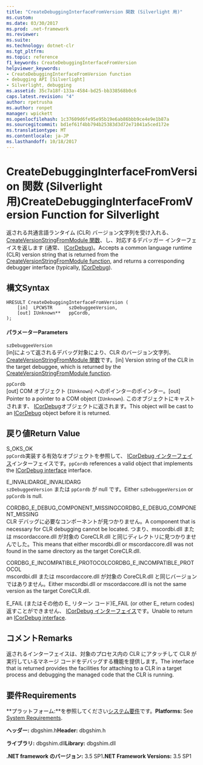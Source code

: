 ```yaml
---
title: "CreateDebuggingInterfaceFromVersion 関数 (Silverlight 用)"
ms.custom: 
ms.date: 03/30/2017
ms.prod: .net-framework
ms.reviewer: 
ms.suite: 
ms.technology: dotnet-clr
ms.tgt_pltfrm: 
ms.topic: reference
f1_keywords: CreateDebuggingInterfaceFromVersion
helpviewer_keywords:
- CreateDebuggingInterfaceFromVersion function
- debugging API [Silverlight]
- Silverlight, debugging
ms.assetid: 35c7a18f-133a-4584-bd25-bb338568b0c6
caps.latest.revision: "4"
author: rpetrusha
ms.author: ronpet
manager: wpickett
ms.openlocfilehash: 1c37609d6fe95e95b19e6ab86bbb9ce4e9e1b87a
ms.sourcegitcommit: bd1ef61f4bb794b25383d3d72e71041a5ced172e
ms.translationtype: MT
ms.contentlocale: ja-JP
ms.lasthandoff: 10/18/2017
---
```

# <a name="createdebugginginterfacefromversion-function-for-silverlight"></a><span data-ttu-id="caadc-102">CreateDebuggingInterfaceFromVersion 関数 (Silverlight 用)</span><span class="sxs-lookup"><span data-stu-id="caadc-102">CreateDebuggingInterfaceFromVersion Function for Silverlight</span></span>
<span data-ttu-id="caadc-103">返される共通言語ランタイム (CLR) バージョン文字列を受け入れる、 [CreateVersionStringFromModule 関数](../../../../docs/framework/unmanaged-api/debugging/createversionstringfrommodule-function.md)、し、対応するデバッガー インターフェイスを返します (通常、 [ICorDebug](../../../../docs/framework/unmanaged-api/debugging/icordebug-interface.md))。</span><span class="sxs-lookup"><span data-stu-id="caadc-103">Accepts a common language runtime (CLR) version string that is returned from the [CreateVersionStringFromModule function](../../../../docs/framework/unmanaged-api/debugging/createversionstringfrommodule-function.md), and returns a corresponding debugger interface (typically, [ICorDebug](../../../../docs/framework/unmanaged-api/debugging/icordebug-interface.md)).</span></span>  
  
## <a name="syntax"></a><span data-ttu-id="caadc-104">構文</span><span class="sxs-lookup"><span data-stu-id="caadc-104">Syntax</span></span>  
  
```  
HRESULT CreateDebuggingInterfaceFromVersion (  
    [in]  LPCWSTR      szDebuggeeVersion,  
    [out] IUnknown**   ppCordb,  
);  
```  
  
#### <a name="parameters"></a><span data-ttu-id="caadc-105">パラメーター</span><span class="sxs-lookup"><span data-stu-id="caadc-105">Parameters</span></span>  
 `szDebuggeeVersion`  
 <span data-ttu-id="caadc-106">[in]によって返されるデバッグ対象により、CLR のバージョン文字列、 [CreateVersionStringFromModule 関数](../../../../docs/framework/unmanaged-api/debugging/createversionstringfrommodule-function.md)です。</span><span class="sxs-lookup"><span data-stu-id="caadc-106">[in] Version string of the CLR in the target debuggee, which is returned by the [CreateVersionStringFromModule function](../../../../docs/framework/unmanaged-api/debugging/createversionstringfrommodule-function.md).</span></span>  
  
 `ppCordb`  
 <span data-ttu-id="caadc-107">[out] COM オブジェクト (`IUnknown`) へのポインターのポインター。</span><span class="sxs-lookup"><span data-stu-id="caadc-107">[out] Pointer to a pointer to a COM object (`IUnknown`).</span></span> <span data-ttu-id="caadc-108">このオブジェクトにキャストされます、 [ICorDebug](../../../../docs/framework/unmanaged-api/debugging/icordebug-interface.md)オブジェクトに返されます。</span><span class="sxs-lookup"><span data-stu-id="caadc-108">This object will be cast to an [ICorDebug](../../../../docs/framework/unmanaged-api/debugging/icordebug-interface.md) object before it is returned.</span></span>  
  
## <a name="return-value"></a><span data-ttu-id="caadc-109">戻り値</span><span class="sxs-lookup"><span data-stu-id="caadc-109">Return Value</span></span>  
 <span data-ttu-id="caadc-110">S_OK</span><span class="sxs-lookup"><span data-stu-id="caadc-110">S_OK</span></span>  
 <span data-ttu-id="caadc-111">`ppCordb`実装する有効なオブジェクトを参照して、 [ICorDebug インターフェイス](../../../../docs/framework/unmanaged-api/debugging/icordebug-interface.md)インターフェイスです。</span><span class="sxs-lookup"><span data-stu-id="caadc-111">`ppCordb` references a valid object that implements the [ICorDebug interface](../../../../docs/framework/unmanaged-api/debugging/icordebug-interface.md) interface.</span></span>  
  
 <span data-ttu-id="caadc-112">E_INVALIDARG</span><span class="sxs-lookup"><span data-stu-id="caadc-112">E_INVALIDARG</span></span>  
 <span data-ttu-id="caadc-113">`szDebuggeeVersion` または `ppCordb` が null です。</span><span class="sxs-lookup"><span data-stu-id="caadc-113">Either `szDebuggeeVersion` or `ppCordb` is null.</span></span>  
  
 <span data-ttu-id="caadc-114">CORDBG_E_DEBUG_COMPONENT_MISSING</span><span class="sxs-lookup"><span data-stu-id="caadc-114">CORDBG_E_DEBUG_COMPONENT_MISSING</span></span>  
 <span data-ttu-id="caadc-115">CLR デバッグに必要なコンポーネントが見つかりません。</span><span class="sxs-lookup"><span data-stu-id="caadc-115">A component that is necessary for CLR debugging cannot be located.</span></span> <span data-ttu-id="caadc-116">つまり、mscordbi.dll または mscordaccore.dll が対象の CoreCLR.dll と同じディレクトリに見つかりませんでした。</span><span class="sxs-lookup"><span data-stu-id="caadc-116">This means that either mscordbi.dll or mscordaccore.dll was not found in the same directory as the target CoreCLR.dll.</span></span>  
  
 <span data-ttu-id="caadc-117">CORDBG_E_INCOMPATIBLE_PROTOCOL</span><span class="sxs-lookup"><span data-stu-id="caadc-117">CORDBG_E_INCOMPATIBLE_PROTOCOL</span></span>  
 <span data-ttu-id="caadc-118">mscordbi.dll または mscordaccore.dll が対象の CoreCLR.dll と同じバージョンではありません。</span><span class="sxs-lookup"><span data-stu-id="caadc-118">Either mscordbi.dll or mscordaccore.dll is not the same version as the target CoreCLR.dll.</span></span>  
  
 <span data-ttu-id="caadc-119">E_FAIL (またはその他の E_ リターン コード)</span><span class="sxs-lookup"><span data-stu-id="caadc-119">E_FAIL (or other E_ return codes)</span></span>  
 <span data-ttu-id="caadc-120">返すことができません、 [ICorDebug インターフェイス](../../../../docs/framework/unmanaged-api/debugging/icordebug-interface.md)です。</span><span class="sxs-lookup"><span data-stu-id="caadc-120">Unable to return an [ICorDebug interface](../../../../docs/framework/unmanaged-api/debugging/icordebug-interface.md).</span></span>  
  
## <a name="remarks"></a><span data-ttu-id="caadc-121">コメント</span><span class="sxs-lookup"><span data-stu-id="caadc-121">Remarks</span></span>  
 <span data-ttu-id="caadc-122">返されるインターフェイスは、対象のプロセス内の CLR にアタッチして CLR が実行しているマネージ コードをデバッグする機能を提供します。</span><span class="sxs-lookup"><span data-stu-id="caadc-122">The interface that is returned provides the facilities for attaching to a CLR in a target process and debugging the managed code that the CLR is running.</span></span>  
  
## <a name="requirements"></a><span data-ttu-id="caadc-123">要件</span><span class="sxs-lookup"><span data-stu-id="caadc-123">Requirements</span></span>  
 <span data-ttu-id="caadc-124">**プラットフォーム:**を参照してください[システム要件](../../../../docs/framework/get-started/system-requirements.md)です。</span><span class="sxs-lookup"><span data-stu-id="caadc-124">**Platforms:** See [System Requirements](../../../../docs/framework/get-started/system-requirements.md).</span></span>  
  
 <span data-ttu-id="caadc-125">**ヘッダー:** dbgshim.h</span><span class="sxs-lookup"><span data-stu-id="caadc-125">**Header:** dbgshim.h</span></span>  
  
 <span data-ttu-id="caadc-126">**ライブラリ:** dbgshim.dll</span><span class="sxs-lookup"><span data-stu-id="caadc-126">**Library:** dbgshim.dll</span></span>  
  
 <span data-ttu-id="caadc-127">**.NET framework のバージョン:** 3.5 SP1</span><span class="sxs-lookup"><span data-stu-id="caadc-127">**.NET Framework Versions:** 3.5 SP1</span></span>
